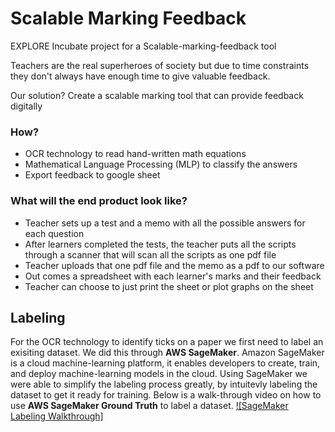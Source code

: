 # Scalable Marking Feedback
EXPLORE Incubate project for a Scalable-marking-feedback tool

Teachers are the real superheroes of society but due to time constraints they don't always have enough time to give valuable feedback.

Our solution? Create a scalable marking tool that can provide feedback digitally

### How?

* OCR technology to read hand-written math equations
* Mathematical Language Processing (MLP) to classify the answers
* Export feedback to google sheet

### What will the end product look like?

* Teacher sets up a test and a memo with all the possible answers for each question
* After learners completed the tests, the teacher puts all the scripts through a scanner that will scan all the scripts as one pdf file
* Teacher uploads that one pdf file and the memo as a pdf to our software
* Out comes a spreadsheet with each learner's marks and their feedback
* Teacher can choose to just print the sheet or plot graphs on the sheet

## Labeling

For the OCR technology to identify ticks on a paper we first need to label an exisiting dataset.
We did this through **AWS SageMaker**.
Amazon SageMaker is a cloud machine-learning platform, it enables developers to create, train, and deploy machine-learning models in the cloud.
Using SageMaker we were able to simplify the labeling process greatly, by intuitevly labeling the dataset to get it ready for training.
Below is a walk-through video on how to use **AWS SageMaker Ground Truth** to label a dataset.
[![SageMaker Labeling Walkthrough]](https://www.youtube.com/watch?v=9zGM8FGYhok)
